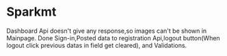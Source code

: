 # Sparkmt
Dashboard Api doesn't give any response,so images can't be shown in Mainpage.
Done Sign-in,Posted data to registration Api,logout button(When logout click previous datas in field get cleared), and Validations.
